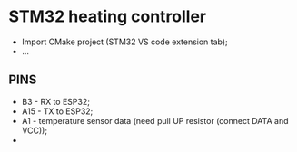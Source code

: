 # STM32 heating controller

- Import CMake project (STM32 VS code extension tab);
- ...


## PINS

- B3 - RX to ESP32;
- A15 - TX to ESP32;
- A1 - temperature sensor data (need pull UP resistor (connect DATA and VCC));
- 